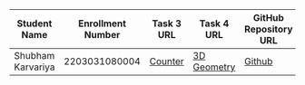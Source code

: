 | Student Name | Enrollment Number | Task 3 URL | Task 4 URL  | GitHub Repository URL |
|---|---|---|---|---|
|Shubham Karvariya|2203031080004|[Counter](https://marvelous-pony-d1462f.netlify.app/counter/)|[3D Geometry](https://marvelous-pony-d1462f.netlify.app/task4/)|[Github](https://github.com/5hubhm/J_S)|


